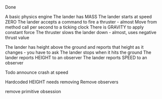Done

A basic physics engine
The lander has MASS
The lander starts at speed ZERO
The lander accepts a command to fire a thruster - almost
Move from method call per second to a ticking clock
There is GRAVITY to apply constant force
The thruster slows the lander down - almost, uses negative thrust value

The lander has height above the ground and reports that height as it changes - you have to ask
The lander stops when it hits the ground
The lander reports HEIGHT to an observer
The lander reports SPEED to an observer

Todo
announce crash at speed

Hardcoded HEIGHT needs removing
Remove observers

remove primitive obsession

